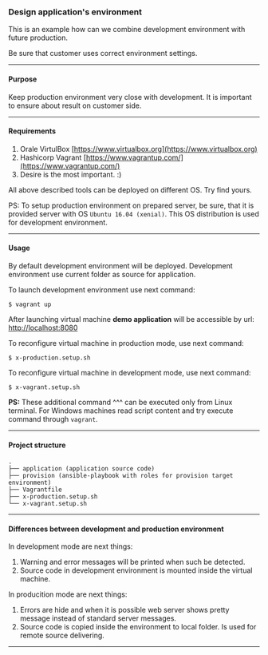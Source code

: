 ### Design application's environment

This is an example how can we combine development environment with future
production.

Be sure that customer uses correct environment settings.

---

#### Purpose

Keep production environment very close with development.
It is important to ensure about result on customer side.

---

#### Requirements

1. Orale VirtulBox [https://www.virtualbox.org](https://www.virtualbox.org)
1. Hashicorp Vagrant [https://www.vagrantup.com/](https://www.vagrantup.com/)
1. Desire is the most important. :)

All above described tools can be deployed on different OS. Try find yours.

PS: To setup production environment on prepared server, be sure, that it is
provided server with OS `Ubuntu 16.04 (xenial)`. This OS distribution is used for development
environment.

---

#### Usage

By default development environment will be deployed. Development environment use
current folder as source for application.

To launch development environment use next command:

```
$ vagrant up
```

After launching virtual machine **demo application** will be accessible by url:
[http://localhost:8080](http://localhost:8080)

To reconfigure virtual machine in production mode, use next command:
```
$ x-production.setup.sh
```

To reconfigure virtual machine in development mode, use next command:
```
$ x-vagrant.setup.sh
```

**PS:** These additional command ^^^ can be executed only from Linux terminal.
For Windows machines read script content and try execute command through `vagrant`.

---

#### Project structure

```
.
├── application (application source code)
├── provision (ansible-playbook with roles for provision target environment)
├── Vagrantfile
├── x-production.setup.sh
└── x-vagrant.setup.sh
```

---

#### Differences between development and production environment

In development mode are next things:

1. Warning and error messages will be printed when such be detected.
1. Source code in development environment is mounted inside the virtual machine.

In producition mode are next things:

1. Errors are hide and when it is possible web server shows pretty message
instead of standard server messages.
1. Source code is copied inside the environment to local folder. Is used for
remote source delivering.

---
